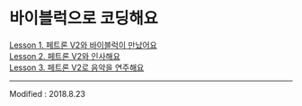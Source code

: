 
# 바이블럭으로 코딩해요

 [Lesson 1. 페트론 V2와 바이블럭이 만났어요](lesson1)<br>
 [Lesson 2. 페트론 V2와 인사해요](lesson2)<br>
 [Lesson 3. 페트론 V2로 음악을 연주해요](lesson3)

---

Modified : 2018.8.23